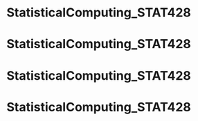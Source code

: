 # StatisticalComputing_STAT428
# StatisticalComputing_STAT428
# StatisticalComputing_STAT428
# StatisticalComputing_STAT428
